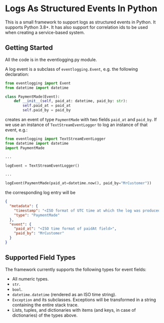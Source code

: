 # Logs As Structured Events In Python

This is a small framework to support logs as structured events in Python.
It supports Python 3.8+. It has also support for correlation ids to be used
when creating a service-based system.

## Getting Started

All the code is in the eventlogging.py module.

A log event is a subclass of `eventlogging.Event`, e.g. 
the following declaration:

```python
from eventlogging import Event
from datetime import datetime

class PaymentMade(Event):
    def __init__(self, paid_at: datetime, paid_by: str):
        self.paid_at = paid_at
        self.paid_by = paid_by

```

creates an event of type `PaymentMade` with two fields `paid_at` and `paid_by`.
If we use an instance of `TextStreamEventLogger` to log an instance of that event, e.g.: 

```python
from eventlogging import TextStreamEventLogger
from datetime import datetime
import PaymentMade

...

logEvent = TextStreamEventLogger()

...

logEvent(PaymentMade(paid_at=datetime.now(), paid_by="MrCustomer"))

```
the corresponding log entry will be
```json
{
  "metadata": {
    "timestamp": "<ISO format of UTC time at which the log was produced>",
    "type": "PaymentMade"
  },
  "event": {
    "paid_at": "<ISO time format of paidAt field>",
    "paid_by": "MrCustomer"
  }
}
```

## Supported Field Types

The framework currently supports the following types for event fields:
 
  * All numeric types.
  * `str`.
  * `bool`.
  * `datetime.datetime` (rendered as an ISO time string).
  * `Exception` and its subclasses. Exceptions will be transformed in a string containing the entire stack trace.
  * Lists, tuples, and dictionaries with items (and keys, in case of dictionaries) of the types above.